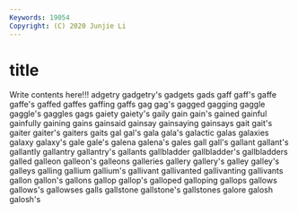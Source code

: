 ```yaml
---
Keywords: 19054
Copyright: (C) 2020 Junjie Li
---
```


# title

Write contents here!!!
adgetry 
gadgetry's 
gadgets 
gads
gaff 
gaff's 
gaffe 
gaffe's 
gaffed 
gaffes 
gaffing 
gaffs 
gag 
gag's
gagged 
gagging 
gaggle 
gaggle's 
gaggles 
gags 
gaiety 
gaiety's 
gaily 
gain
gain's 
gained 
gainful 
gainfully 
gaining 
gains 
gainsaid 
gainsay 
gainsaying 
gainsays
gait 
gait's 
gaiter 
gaiter's 
gaiters 
gaits 
gal 
gal's 
gala 
gala's
galactic 
galas 
galaxies 
galaxy 
galaxy's 
gale 
gale's 
galena 
galena's 
gales
gall 
gall's 
gallant 
gallant's 
gallantly 
gallantry 
gallantry's 
gallants 
gallbladder 
gallbladder's
gallbladders 
galled 
galleon 
galleon's 
galleons 
galleries 
gallery 
gallery's 
galley 
galley's
galleys 
galling 
gallium 
gallium's 
gallivant 
gallivanted 
gallivanting 
gallivants 
gallon 
gallon's
gallons 
gallop 
gallop's 
galloped 
galloping 
gallops 
gallows 
gallows's 
gallowses 
galls
gallstone 
gallstone's 
gallstones 
galore 
galosh 
galosh's 
